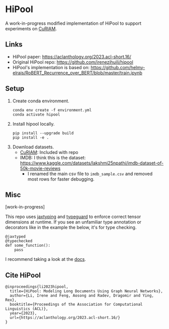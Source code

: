# HiPool

A work-in-progress modified implementation of HiPool to support experiments on [CuRIAM](https://arxiv.org/abs/2305.14719).

## Links
- HiPool paper: https://aclanthology.org/2023.acl-short.16/
- Original HiPool repo: https://github.com/irenezihuili/hipool
- HiPool's implementation is based on: https://github.com/helmy-elrais/RoBERT_Recurrence_over_BERT/blob/master/train.ipynb

## Setup
1. Create conda environment.
    ```
    conda env create -f environment.yml
    conda activate hipool
    ```
2. Install hipool locally.
    ```
    pip install --upgrade build
    pip install -e .
    ```
3. Download datasets.
    - [CuRIAM](data/curiam.json): Included with repo
    - IMDB: I think this is the dataset: https://www.kaggle.com/datasets/lakshmi25npathi/imdb-dataset-of-50k-movie-reviews
        - I renamed the main csv file to `imdb_sample.csv` and removed most rows for faster debugging.

## Misc

[work-in-progress]

This repo uses [jaxtyping](https://github.com/google/jaxtyping) and [typeguard](https://typeguard.readthedocs.io/) to enforce correct tensor dimensions at runtime. If you see an unfamiliar type annotation or decorators like in the example the below, it's for type checking.

```
@jaxtyped
@typechecked
def some_function():
    pass
```

I recommend taking a look at the [docs](https://docs.kidger.site/jaxtyping/).

## Cite HiPool
```
@inproceedings{li2023hipool,
  title={HiPool: Modeling Long Documents Using Graph Neural Networks},
  author={Li, Irene and Feng, Aosong and Radev, Dragomir and Ying, Rex},
  booktitle={Proceedings of the Association for Computational Linguistics (ACL)},
  year={2023},
  url={https://aclanthology.org/2023.acl-short.16/}
}
```

